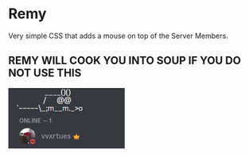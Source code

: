 # Remy

Very simple CSS that adds a mouse on top of the Server Members.

## **REMY WILL COOK YOU INTO SOUP IF YOU DO NOT USE THIS**

![Preview](media/remy.png)

